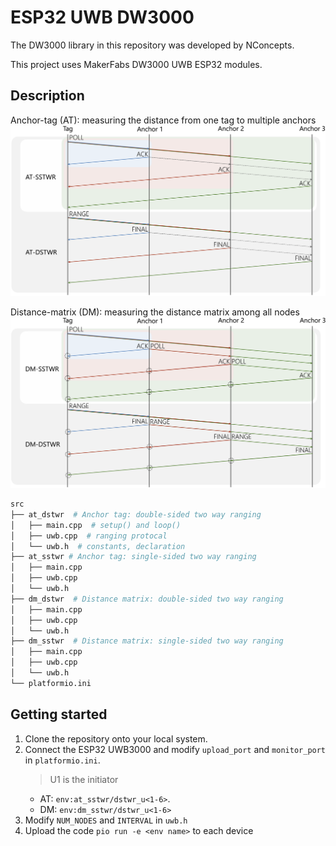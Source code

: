 # ESP32 UWB DW3000

The DW3000 library in this repository was developed by NConcepts.

This project uses MakerFabs DW3000 UWB ESP32 modules.

## Description

Anchor-tag (AT): measuring the distance from one tag to multiple anchors
![Anchor tag](fig/AT.png)

Distance-matrix (DM): measuring the distance matrix among all nodes
![Distance matrix](fig/DM.png)

```bash
src
├── at_dstwr  # Anchor tag: double-sided two way ranging
│   ├── main.cpp  # setup() and loop()
│   ├── uwb.cpp  # ranging protocal
│   └── uwb.h  # constants, declaration
├── at_sstwr # Anchor tag: single-sided two way ranging
│   ├── main.cpp
│   ├── uwb.cpp
│   └── uwb.h
├── dm_dstwr  # Distance matrix: double-sided two way ranging
│   ├── main.cpp
│   ├── uwb.cpp
│   └── uwb.h
├── dm_sstwr  # Distance matrix: single-sided two way ranging
│   ├── main.cpp
│   ├── uwb.cpp
│   └── uwb.h
└── platformio.ini
```

## Getting started

1. Clone the repository onto your local system.
2. Connect the ESP32 UWB3000 and modify `upload_port` and `monitor_port` in `platformio.ini`.
    > U1 is the initiator
    - AT: `env:at_sstwr/dstwr_u<1-6>`. 
    - DM: `env:dm_sstwr/dstwr_u<1-6>`
3. Modify `NUM_NODES` and `INTERVAL` in `uwb.h`
4. Upload the code `pio run -e <env name>` to each device

